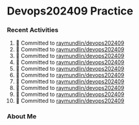 # Devops202409 Practice

### Recent Activities
<!--START_SECTION:activity-->
1. 📝 Committed to [raymundlin/devops202409](https://github.com/raymundlin/devops202409/commit/896e39364dde59aa3e858623a1939fa991f8944a)
2. 📝 Committed to [raymundlin/devops202409](https://github.com/raymundlin/devops202409/commit/6b0ceb7c0af360ef08915506cdd8ef6786e5d395)
3. 📝 Committed to [raymundlin/devops202409](https://github.com/raymundlin/devops202409/commit/70834f42049ff0c877660148b0da4dfc40dbed98)
4. 📝 Committed to [raymundlin/devops202409](https://github.com/raymundlin/devops202409/commit/85429f852e01e48162f1d9eb93db8a9e23b15782)
5. 📝 Committed to [raymundlin/devops202409](https://github.com/raymundlin/devops202409/commit/fa4b701f513a2cd1dc7c2c5660385cc494e55b26)
6. 📝 Committed to [raymundlin/devops202409](https://github.com/raymundlin/devops202409/commit/7b228a8a0fbecafef0bb8423ee947f122f690eab)
7. 📝 Committed to [raymundlin/devops202409](https://github.com/raymundlin/devops202409/commit/552c911c986cab716ee4e52fee3bb7d7707b8ec4)
8. 📝 Committed to [raymundlin/devops202409](https://github.com/raymundlin/devops202409/commit/494e082cb9716a2bcbd6e58a65e26d280c4de0f2)
9. 📝 Committed to [raymundlin/devops202409](https://github.com/raymundlin/devops202409/commit/aa20d31d2a7a44ba2d3cccc18dc86126b0a4518a)
10. 📝 Committed to [raymundlin/devops202409](https://github.com/raymundlin/devops202409/commit/8e92fdf4b501c3f5afd00e4588fcf05fe5736bdc)
<!--END_SECTION:activity-->

### About Me
<!-- MYLINKS:START -->
<!-- MYLINKS:END -->
